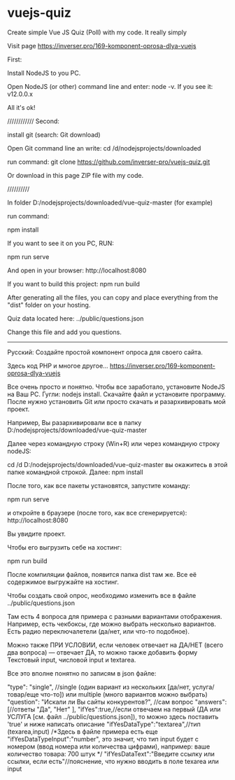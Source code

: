 # vuejs-quiz
Create simple Vue JS Quiz (Poll) with my code. It really simply

Visit page https://inverser.pro/169-komponent-oprosa-dlya-vuejs

First:

Install NodeJS to you PC.

Open NodeJS (or other) command line and enter:
node -v.
If you see it:
v12.0.0.x

All it's ok!

////////////
Second:

install git (search: Git download)

Open Git command line an write:
cd /d/nodejsprojects/downloaded

run command:
git clone https://github.com/inverser-pro/vuejs-quiz.git

Or download in this page ZIP file with my code.

//////////

In folder D:/nodejsprojects/downloaded/vue-quiz-master (for example)

run command:

npm install

If you want to see it on you PC, RUN:

npm run serve

And open in your browser:
http://localhost:8080

If you want to build this project:
npm run build

After generating all the files, you can copy and place everything from the "dist" folder on your hosting.

Quiz data located here:
../public/questions.json

Change this file and add you questions.

---------------
Русский:
Создайте простой компонент опроса для своего сайта.

Здесь код PHP и многое другое...
https://inverser.pro/169-komponent-oprosa-dlya-vuejs

Все очень просто и понятно. Чтобы все заработало, установите NodeJS на Ваш PC. Гугли: nodejs install. Скачайте файл и установите программу.
После нужно установить Git или просто скачать и разархивировать мой проект.

Например, Вы разархивировали все в папку
D:/nodejsprojects/downloaded/vue-quiz-master

Далее через командную строку (Win+R) или через командную строку nodeJS:

cd /d D:/nodejsprojects/downloaded/vue-quiz-master
вы окажитесь в этой папке командной строкой.
Далее:
npm install

После того, как все пакеты установятся, запустите команду:

npm run serve

и откройте в браузере (после того, как все сгенерируется):
http://localhost:8080

Вы увидите проект.

Чтобы его выгрузить себе на хостинг:

npm run build

После компиляции файлов, появится папка dist там же. Все её содержимое выгружайте на хостинг.

Чтобы создать свой опрос, необходимо изменить все в файле
../public/questions.json

Там есть 4 вопроса для примера с разными вариантами отображения.
Например, есть чекбоксы, где можно выбрать несколько вариантов.
Есть радио переключалетели (да/нет, или что-то подобное).

Можно также ПРИ УСЛОВИИ, если человек отвечает на ДА/НЕТ (всего два вопроса) — отвечает ДА, то можно также добавить форму Текстовый input, числовой input и textarea.

Все это вполне понятно по записям в json файле:

"type": "single", //single (один вариант из нескольких [да/нет, услуга/товар/еще что-то]) или multiple (много вариантов можно выбрать)
"question": "Искали ли Вы сайты конкурентов?", //сам вопрос
"answers": [//ответы
"Да",
"Нет"
],
"ifYes":true,//если отвечаем на первый (ДА или УСЛУГА [см. файл ../public/questions.json]), то можно здесь поставить 'true' и ниже написать описание
"ifYesDataType":"textarea",//тип (texarea,input)
/*Здесь в файле примера есть еще 
"ifYesDataTypeInput":"number",
это значит, что тип input будет с номером (ввод номера или количества цифрами), например: ваше количество товара: 700 штук
*/
"ifYesDataText":"Введите ссылку или ссылки, если есть"//пояснение, что нужно вводить в поле texarea или input
